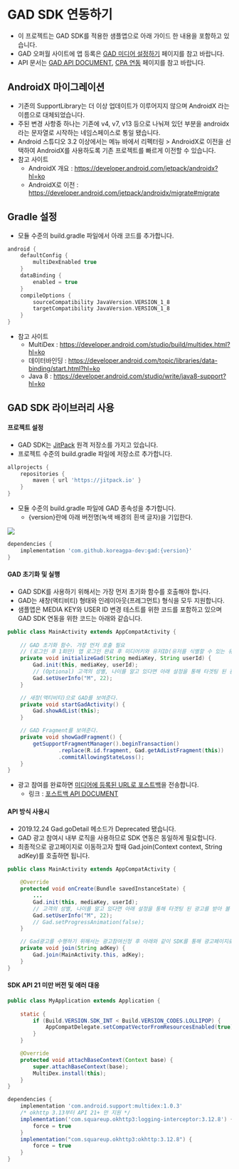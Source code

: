 # GAD SDK 연동하기

- 이 프로젝트는 GAD SDK를 적용한 샘플앱으로 아래 가이드 한 내용을 포함하고 있습니다.
- GAD 오퍼월 사이트에 앱 등록은 [GAD 미디어 설정하기](https://github.com/koreagpa-dev/gad-sample-android/blob/master/guide_media.md#gad-%EB%AF%B8%EB%94%94%EC%96%B4-%EC%84%A4%EC%A0%95%ED%95%98%EA%B8%B0) 페이지를 참고 바랍니다.
- API 문서는 [GAD API DOCUMENT](https://github.com/koreagpa-dev/gad-sample-android/blob/master/api-doc.md#gad-api-document), [CPA 연동](https://github.com/koreagpa-dev/gad-sample-android/blob/master/guide_cpa.md#gad-cpa-%EC%97%B0%EB%8F%99-%EA%B0%80%EC%9D%B4%EB%93%9C) 페이지를 참고 바랍니다.

## AndroidX 마이그레이션
- 기존의 SupportLibrary는 더 이상 업데이트가 이루어지지 않으며 AndroidX 라는 이름으로 대체되었습니다.
- 주된 변경 사항중 하나는 기존에 v4, v7, v13 등으로 나눠져 있던 부분을 androidx라는 문자열로 시작하는 네임스페이스로 통일 됐습니다.
- Android 스튜디오 3.2 이상에서는 메뉴 바에서 리펙터링 > AndroidX로 이전을 선택하여 AndroidX를 사용하도록 기존 프로젝트를 빠르게 이전할 수 있습니다.
- 참고 사이트
    - AndroidX 개요 : https://developer.android.com/jetpack/androidx?hl=ko
    - AndroidX로 이전 : https://developer.android.com/jetpack/androidx/migrate#migrate

## Gradle 설정
- 모듈 수준의 build.gradle 파일에서 아래 코드를 추가합니다.

```groovy
android {
    defaultConfig {
        multiDexEnabled true
    }
    dataBinding {
        enabled = true
    }
    compileOptions {
        sourceCompatibility JavaVersion.VERSION_1_8
        targetCompatibility JavaVersion.VERSION_1_8
    }
}
```
- 참고 사이트
    - MultiDex : https://developer.android.com/studio/build/multidex.html?hl=ko
    - 데이터바인딩 : https://developer.android.com/topic/libraries/data-binding/start.html?hl=ko
    - Java 8 : https://developer.android.com/studio/write/java8-support?hl=ko

## GAD SDK 라이브러리 사용
#### 프로젝트 설정
- GAD SDK는 [JitPack](https://jitpack.io/) 원격 저장소를 가지고 있습니다.
- 프로젝트 수준의 build.gradle 파일에 저장소르 추가합니다.
```groovy
allprojects {
    repositories {
        maven { url 'https://jitpack.io' }
    }
}
```
- 모듈 수준의 build.gradle 파일에 GAD 종속성을 추가합니다.
    - {version}란에 아래 버전명(녹색 배경의 흰색 글자)을 기입한다.

[![](https://jitpack.io/v/koreagpa-dev/gad.svg)](https://jitpack.io/#koreagpa-dev/gad)
```groovy
dependencies {
    implementation 'com.github.koreagpa-dev:gad:{version}'
}
```
#### GAD 초기화 및 실행
- GAD SDK를 사용하기 위해서는 가장 먼저 초기화 함수를 호출해야 합니다.
- GAD는 새창(액티비티) 형태와 인레이아웃(프레그먼트) 형식을 모두 지원합니다.
- 샘플앱은 MEDIA KEY와 USER ID 변경 테스트를 위한 코드를 포함하고 있으며 GAD SDK 연동을 위한 코드는 아래와 같습니다.
```java
public class MainActivity extends AppCompatActivity {
    
    // GAD 초기화 함수. 가장 먼저 호출 필요
    // (로그인 후 1회만) 앱 로그인 완료 후 미디어키와 유저ID(유저를 식별할 수 있는 유니크한 값)로 초기화 한다.
    private void initializeGad(String mediaKey, String userId) {
        Gad.init(this, mediaKey, userId);
        // (Optional) 고객의 성별, 나이를 알고 있다면 아래 설정을 통해 타겟팅 된 광고를 받아 볼 수 있다.
        Gad.setUserInfo("M", 22);
    }

    // 새창(액티비티)으로 GAD를 보여준다.
    private void startGadActivity() {
        Gad.showAdList(this);
    }

    // GAD Fragment를 보여준다.
    private void showGadFragment() {
        getSupportFragmentManager().beginTransaction()
                .replace(R.id.fragment, Gad.getAdListFragment(this))
                .commitAllowingStateLoss();
    }
}
```

- 광고 참여를 완료하면 [미디어에 등록된 URL로 포스트백](https://github.com/koreagpa-dev/gad-sample-android/blob/master/guide_media.md#%EB%AF%B8%EB%94%94%EC%96%B4-%EC%97%B0%EB%8F%99-%EC%A0%95%EB%B3%B4-%EC%9E%85%EB%A0%A5%ED%95%98%EA%B8%B0)을 전송합니다.
    - 링크 : [포스트백 API DOCUMENT](https://github.com/koreagpa-dev/gad-sample-android/blob/master/api-doc.md#%ED%8F%AC%EC%8A%A4%ED%8A%B8%EB%B0%B1)
    
#### API 방식 사용시
- 2019.12.24 Gad.goDetail 메소드가 Deprecated 됐습니다.
- GAD 광고 참여시 내부 로직을 사용하므로 SDK 연동은 동일하게 필요합니다.
- 최종적으로 광고페이지로 이동하고자 할때 Gad.join(Context context, String adKey)를 호출하면 됩니다.
```java
public class MainActivity extends AppCompatActivity {
    
    @Override
    protected void onCreate(Bundle savedInstanceState) {
        ...
        Gad.init(this, mediaKey, userId);
        // 고객의 성별, 나이를 알고 있다면 아래 설정을 통해 타겟팅 된 광고를 받아 볼 수 있다.
        Gad.setUserInfo("M", 22);
        // Gad.setProgressAnimation(false);
    }

    // Gad광고를 수행하기 위해서는 광고참여신청 후 아래와 같이 SDK를 통해 광고페이지로 이동시킨다.
    private void join(String adKey) {
        Gad.join(MainActivity.this, adKey);
    }
}
```

#### SDK API 21 미만 버전 및 에러 대응
```java
public class MyApplication extends Application {
    
    static {
        if (Build.VERSION.SDK_INT < Build.VERSION_CODES.LOLLIPOP) {
            AppCompatDelegate.setCompatVectorFromResourcesEnabled(true);
        }
    }

    @Override
    protected void attachBaseContext(Context base) {
        super.attachBaseContext(base);
        MultiDex.install(this);
    }
}
```
```groovy
dependencies {
    implementation 'com.android.support:multidex:1.0.3'
    /* okhttp 3.13부터 API 21+ 만 지원 */
    implementation('com.squareup.okhttp3:logging-interceptor:3.12.8') {
        force = true
    }
    implementation("com.squareup.okhttp3:okhttp:3.12.8") {
        force = true
    }
}
```